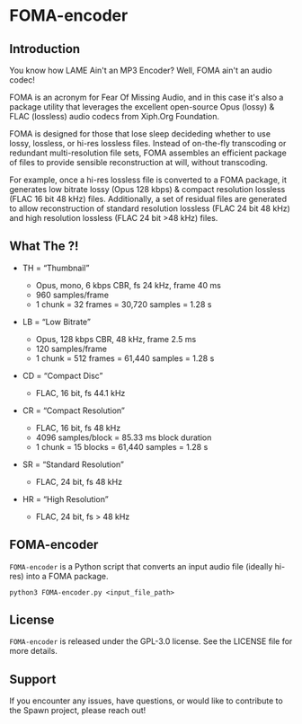 # FOMA-encoder

## Introduction
You know how LAME Ain't an MP3 Encoder?  Well, FOMA ain't an audio codec!

FOMA is an acronym for Fear Of Missing Audio, and in this case it's also a package utility that leverages the excellent open-source Opus (lossy) & FLAC (lossless) audio codecs from Xiph.Org Foundation.

FOMA is designed for those that lose sleep decideding whether to use lossy, lossless, or hi-res lossless files.  Instead of on-the-fly transcoding or redundant multi-resolution file sets, FOMA assembles an efficient package of files to provide sensible reconstruction at will, without transcoding.

For example, once a hi-res lossless file is converted to a FOMA package, it generates low bitrate lossy (Opus 128 kbps) & compact resolution lossless (FLAC 16 bit 48 kHz) files.  Additionally, a set of residual files are generated to allow reconstruction of standard resolution lossless (FLAC 24 bit 48 kHz) and high resolution lossless (FLAC 24 bit >48 kHz) files.


## What The ?!

- TH = “Thumbnail”
	- Opus, mono, 6 kbps CBR, fs 24 kHz, frame 40 ms
	- 960 samples/frame
	- 1 chunk = 32 frames = 30,720 samples = 1.28 s

- LB = “Low Bitrate”
	- Opus, 128 kbps CBR, 48 kHz, frame 2.5 ms
	- 120 samples/frame
	- 1 chunk = 512 frames = 61,440 samples = 1.28 s

- CD = “Compact Disc”
	- FLAC, 16 bit, fs 44.1 kHz

- CR = “Compact Resolution”
	- FLAC, 16 bit, fs 48 kHz
	- 4096 samples/block = 85.33 ms block duration
	- 1 chunk = 15 blocks = 61,440 samples = 1.28 s

- SR = “Standard Resolution”
	- FLAC, 24 bit, fs 48 kHz

- HR = “High Resolution”
	- FLAC, 24 bit, fs > 48 kHz


## FOMA-encoder
`FOMA-encoder` is a Python script that converts an input audio file (ideally hi-res) into a FOMA package.
```
python3 FOMA-encoder.py <input_file_path>

```


## License
`FOMA-encoder` is released under the GPL-3.0 license. See the LICENSE file for more details.


## Support
If you encounter any issues, have questions, or would like to contribute to the Spawn project, please reach out!

